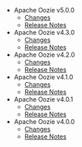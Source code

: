 
<!---
# Licensed to the Apache Software Foundation (ASF) under one
# or more contributor license agreements.  See the NOTICE file
# distributed with this work for additional information
# regarding copyright ownership.  The ASF licenses this file
# to you under the Apache License, Version 2.0 (the
# "License"); you may not use this file except in compliance
# with the License.  You may obtain a copy of the License at
#
#     http://www.apache.org/licenses/LICENSE-2.0
#
# Unless required by applicable law or agreed to in writing, software
# distributed under the License is distributed on an "AS IS" BASIS,
# WITHOUT WARRANTIES OR CONDITIONS OF ANY KIND, either express or implied.
# See the License for the specific language governing permissions and
# limitations under the License.
-->
* Apache Oozie v5.0.0
    * [Changes](5.0.0/CHANGES.5.0.0.md)
    * [Release Notes](5.0.0/RELEASENOTES.5.0.0.md)
* Apache Oozie v4.3.0
    * [Changes](4.3.0/CHANGES.4.3.0.md)
    * [Release Notes](4.3.0/RELEASENOTES.4.3.0.md)
* Apache Oozie v4.2.0
    * [Changes](4.2.0/CHANGES.4.2.0.md)
    * [Release Notes](4.2.0/RELEASENOTES.4.2.0.md)
* Apache Oozie v4.1.0
    * [Changes](4.1.0/CHANGES.4.1.0.md)
    * [Release Notes](4.1.0/RELEASENOTES.4.1.0.md)
* Apache Oozie v4.0.1
    * [Changes](4.0.1/CHANGES.4.0.1.md)
    * [Release Notes](4.0.1/RELEASENOTES.4.0.1.md)
* Apache Oozie v4.0.0
    * [Changes](4.0.0/CHANGES.4.0.0.md)
    * [Release Notes](4.0.0/RELEASENOTES.4.0.0.md)
